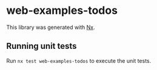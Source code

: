 # web-examples-todos

This library was generated with [Nx](https://nx.dev).

## Running unit tests

Run `nx test web-examples-todos` to execute the unit tests.
